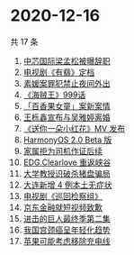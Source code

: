 # 2020-12-16

共 17 条

<!-- BEGIN ZHIHUSEARCH -->
<!-- 最后更新时间 Wed Dec 16 2020 15:07:07 GMT+0800 (CST) -->
1. [中芯国际梁孟松被曝辞职](https://www.zhihu.com/search?q=梁孟松)
1. [电视剧《有翡》定档](https://www.zhihu.com/search?q=有翡)
1. [素媛案罪犯禁止夜间外出](https://www.zhihu.com/search?q=素媛案)
1. [《海贼王》999话](https://www.zhihu.com/search?q=海贼王)
1. [「百香果女童」案新案情](https://www.zhihu.com/search?q=百香果女孩)
1. [王栎鑫宣布与吴雅婷离婚](https://www.zhihu.com/search?q=王栎鑫吴雅婷)
1. [《送你一朵小红花》MV 发布](https://www.zhihu.com/search?q=送你一朵小红花)
1. [HarmonyOS 2.0 Beta 版](https://www.zhihu.com/search?q=鸿蒙os2.0)
1. [家属拒为司机作证后续](https://www.zhihu.com/search?q=救婴儿闯红灯)
1. [EDG.Clearlove 重返峡谷](https://www.zhihu.com/search?q=厂长复出)
1. [大学教授识破杀猪盘骗局](https://www.zhihu.com/search?q=杀猪盘)
1. [大连新增 4 例本土无症状](https://www.zhihu.com/search?q=大连疫情)
1. [电视剧《巡回检察组》](https://www.zhihu.com/search?q=巡回检察组)
1. [京东金融就短视频致歉](https://www.zhihu.com/search?q=京东金融)
1. [进击的巨人最终季第二集](https://www.zhihu.com/search?q=进击的巨人第四季)
1. [我国宫颈癌呈年轻化趋势](https://www.zhihu.com/search?q=宫颈癌)
1. [苹果可能考虑移除充电线](https://www.zhihu.com/search?q=苹果充电线)
<!-- END ZHIHUSEARCH -->
